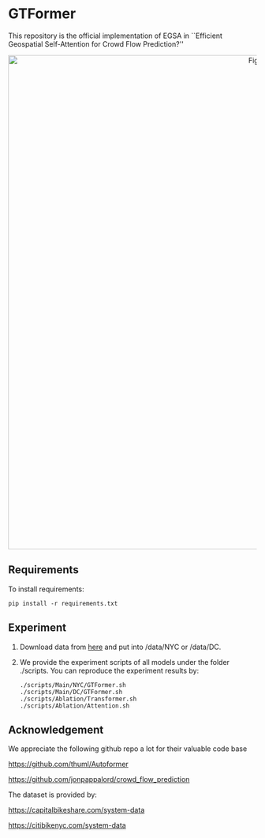# GTFormer 

This repository is the official implementation of EGSA in ``Efficient Geospatial Self-Attention for Crowd Flow Prediction?'' 

<div align="center">
<img src="https://github.com/anonylabo/EGSA/blob/main/figure/GTFormer.png" width="1000" alt="Figure" title="Architecture of EGSA">
</div>


## Requirements

To install requirements:

```setup
pip install -r requirements.txt
```

## Experiment

1. Download data from [here](https://drive.google.com/drive/folders/1B9WRpkfHn48VfkaHjnErgQ5yb8Vv6PSj?usp=drive_link) and put into /data/NYC or /data/DC.


2. We provide the experiment scripts of all models under the folder ./scripts. You can reproduce the experiment results by:
   ```
   ./scripts/Main/NYC/GTFormer.sh
   ./scripts/Main/DC/GTFormer.sh
   ./scripts/Ablation/Transformer.sh
   ./scripts/Ablation/Attention.sh
   ``` 


## Acknowledgement

We appreciate the following github repo a lot for their valuable code base

https://github.com/thuml/Autoformer

https://github.com/jonpappalord/crowd_flow_prediction

The dataset is provided by:

https://capitalbikeshare.com/system-data

https://citibikenyc.com/system-data

